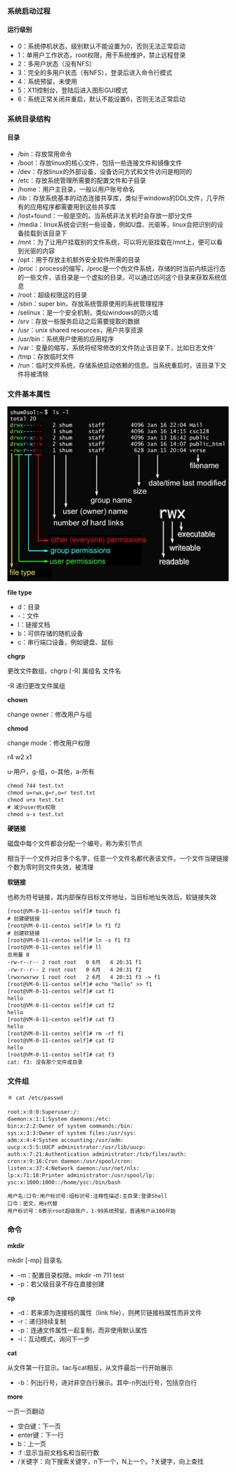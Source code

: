 ### 系统启动过程

#### 运行级别

- 0：系统停机状态，级别默认不能设置为0，否则无法正常启动
- 1：单用户工作状态，root权限，用于系统维护，禁止远程登录
- 2：多用户状态（没有NFS）
- 3：完全的多用户状态（有NFS），登录后进入命令行模式
- 4：系统预留，未使用
- 5：X11控制台，登陆后进入图形GUI模式
- 6：系统正常关闭并重启，默认不能设置6，否则无法正常启动

### 系统目录结构

#### 目录

- /bin：存放常用命令
- /boot：存放linux的核心文件，包括一些连接文件和镜像文件
- /dev：存放linux的外部设备，设备访问方式和文件访问是相同的
- /etc：存放系统管理所需要的配置文件和子目录
- /home：用户主目录，一般以用户账号命名
- /lib：存放系统基本的动态连接共享库，类似于windows的DDL文件，几乎所有的应用程序都需要用到这些共享库
- /lost+found：一般是空的。当系统非法关机时会存放一部分文件
- /media：linux系统会识别一些设备，例如U盘、光驱等，linux会把识别的设备挂载到该目录下
- /mnt：为了让用户挂载别的文件系统，可以将光驱挂载在/mnt上，便可以看到光驱的内容
- /opt：用于存放主机额外安全软件所需的目录
- /proc：process的缩写，/proc是一个伪文件系统，存储的时当前内核运行态的一些文件，该目录是一个虚拟的目录，可以通过访问这个目录来获取系统信息
- /root：超级权限这的目录
- /sbin：super bin，存放系统管原使用的系统管理程序
- /selinux：是一个安全机制，类似windows的防火墙
- /srv：存放一些服务启动之后需要提取的数据
- /usr：unix shared resources，用户共享资源
- /usr/bin：系统用户使用的应用程序
- /var：变量的缩写，系统将经常修改的文件防止该目录下，比如日志文件‘
- /tmp：存放临时文件
- /run：临时文件系统，存储系统启动依赖的信息。当系统重启时，该目录下文件将被清除

### 文件基本属性

![](../image/file-llls22.jpg)

**file type**

- d：目录
- -：文件
- l：链接文档
- b：可供存储的随机设备
- c：串行端口设备，例如键盘、鼠标

**chgrp**

更改文件数组，chgrp [-R] 属组名 文件名

-R 递归更改文件属组

**chown**

change owner：修改用户与组

**chmod**

change mode：修改用户权限

r4 w2 x1

u-用户，g-组，o-其他，a-所有

```
chmod 744 test.txt
chmod u=rwx,g=r,o=r test.txt
chmod u+x test.txt
# 减少user的x权限
chmod u-x test.txt
```

**硬链接**

磁盘中每个文件都会分配一个编号，称为索引节点

相当于一个文件对应多个名字，任意一个文件名都代表该文件。一个文件当硬链接个数为零时则文件失效，被清理

**软链接**

也称为符号链接，其内部保存目标文件地址，当目标地址失效后，软链接失效

```
[root@VM-0-11-centos self]# touch f1
# 创建硬链接
[root@VM-0-11-centos self]# ln f1 f2
# 创建软链接
[root@VM-0-11-centos self]# ln -s f1 f3
[root@VM-0-11-centos self]# ll
总用量 8
-rw-r--r-- 2 root root   0 6月   4 20:31 f1
-rw-r--r-- 2 root root   0 6月   4 20:31 f2
lrwxrwxrwx 1 root root   2 6月   4 20:31 f3 -> f1
[root@VM-0-11-centos self]# echo "hello" >> f1
[root@VM-0-11-centos self]# cat f1
hello
[root@VM-0-11-centos self]# cat f2
hello
[root@VM-0-11-centos self]# cat f3
hello
[root@VM-0-11-centos self]# rm -rf f1
[root@VM-0-11-centos self]# cat f2
hello
[root@VM-0-11-centos self]# cat f3
cat: f3: 没有那个文件或目录
```

### 文件组

```
＃ cat /etc/passwd

root:x:0:0:Superuser:/:
daemon:x:1:1:System daemons:/etc:
bin:x:2:2:Owner of system commands:/bin:
sys:x:3:3:Owner of system files:/usr/sys:
adm:x:4:4:System accounting:/usr/adm:
uucp:x:5:5:UUCP administrator:/usr/lib/uucp:
auth:x:7:21:Authentication administrator:/tcb/files/auth:
cron:x:9:16:Cron daemon:/usr/spool/cron:
listen:x:37:4:Network daemon:/usr/net/nls:
lp:x:71:18:Printer administrator:/usr/spool/lp:
ysc:x:1000:1000::/home/ysc:/bin/bash
```

```
用户名:口令:用户标识号:组标识号:注释性描述:主目录:登录Shell
口令：密文，用x代替
用户标识号：0表示root超级账户，1-99系统预留，普通用户从100开始
```

### 命令

**mkdir**

mkdir [-mp] 目录名

- -m：配置目录权限。mkdir -m 711 test
- -p：若父级目录不存在直接创建

**cp**

- -d：若来源为连接档的属性（link file），则拷贝链接档属性而非文件
- -r：递归持续复制
- -p：连通文件属性一起复制，而非使用默认属性
- -i：互动模式，询问下一步

**cat**

从文件第一行显示。tac与cat相反，从文件最后一行开始展示

- -b：列出行号，进对非空白行展示。其中-n列出行号，包括空白行

**more**

一页一页翻动

- 空白键：下一页
- enter键：下一行
- b：上一页
- :f :显示当前文档名和当前行数
- /关键字：向下搜索关键字，n下一个，N上一个。?关键字，向上查找









